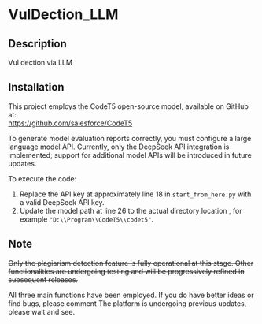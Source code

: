 # VulDection_LLM

## Description
Vul dection via LLM

## Installation
This project employs the CodeT5 open-source model, available on GitHub at:  
https://github.com/salesforce/CodeT5

To generate model evaluation reports correctly, you must configure a large language model API. Currently, only the DeepSeek API integration is implemented; support for additional model APIs will be introduced in future updates.

To execute the code:  
1. Replace the API key at approximately line 18 in `start_from_here.py` with a valid DeepSeek API key.  
2. Update the model path at line 26 to the actual directory location , for example `"D:\\Program\\CodeT5\\codet5"`.  

## Note 
~~Only the plagiarism detection feature is fully operational at this stage. Other functionalities are undergoing testing and will be progressively refined in subsequent releases.~~

All three main functions have been employed. If you do have better ideas or find bugs, please comment
The platform is undergoing previous updates, please wait and see. 
